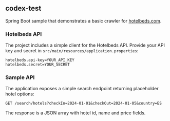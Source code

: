 ## codex-test

Spring Boot sample that demonstrates a basic crawler for [hotelbeds.com](https://www.hotelbeds.com).

### Hotelbeds API

The project includes a simple client for the Hotelbeds API. Provide your API key and secret in
`src/main/resources/application.properties`:

```
hotelbeds.api-key=YOUR_API_KEY
hotelbeds.secret=YOUR_SECRET
```

### Sample API

The application exposes a simple search endpoint returning placeholder hotel options:

```
GET /search/hotels?checkIn=2024-01-01&checkOut=2024-01-05&country=ES
```

The response is a JSON array with hotel id, name and price fields.
